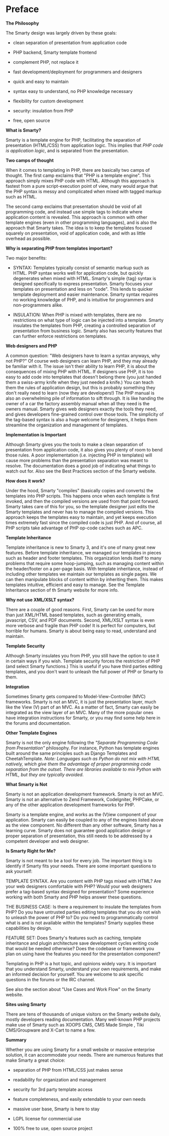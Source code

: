 Preface
=======

**The Philosophy**

The Smarty design was largely driven by these goals:

-   clean separation of presentation from application code

-   PHP backend, Smarty template frontend

-   complement PHP, not replace it

-   fast development/deployment for programmers and designers

-   quick and easy to maintain

-   syntax easy to understand, no PHP knowledge necessary

-   flexibility for custom development

-   security: insulation from PHP

-   free, open source

**What is Smarty?**

Smarty is a template engine for PHP, facilitating the separation of
presentation (HTML/CSS) from application logic. This implies that *PHP
code is application logic*, and is separated from the presentation.

**Two camps of thought**

When it comes to templating in PHP, there are basically two camps of
thought. The first camp exclaims that \"PHP is a template engine\". This
approach simply mixes PHP code with HTML. Although this approach is
fastest from a pure script-execution point of view, many would argue
that the PHP syntax is messy and complicated when mixed with tagged
markup such as HTML.

The second camp exclaims that presentation should be void of all
programming code, and instead use simple tags to indicate where
application content is revealed. This approach is common with other
template engines (even in other programming languages), and is also the
approach that Smarty takes. The idea is to keep the templates focused
squarely on presentation, void of application code, and with as little
overhead as possible.

**Why is separating PHP from templates important?**

Two major benefits:

-   SYNTAX: Templates typically consist of semantic markup such as HTML.
    PHP syntax works well for application code, but quickly degenerates
    when mixed with HTML. Smarty\'s simple {tag} syntax is designed
    specifically to express presentation. Smarty focuses your templates
    on presentation and less on \"code\". This lends to quicker template
    deployment and easier maintenance. Smarty syntax requires no working
    knowledge of PHP, and is intuitive for programmers and
    non-programmers alike.

-   INSULATION: When PHP is mixed with templates, there are no
    restrictions on what type of logic can be injected into a template.
    Smarty insulates the templates from PHP, creating a controlled
    separation of presentation from business logic. Smarty also has
    security features that can further enforce restrictions on
    templates.

**Web designers and PHP**

A common question: \"Web designers have to learn a syntax anyways, why
not PHP?\" Of course web designers can learn PHP, and they may already
be familiar with it. The issue isn\'t their ability to learn PHP, it is
about the consequences of mixing PHP with HTML. If designers use PHP, it
is too easy to add code into templates that doesn\'t belong there (you
just handed them a swiss-army knife when they just needed a knife.) You
can teach them the rules of application design, but this is probably
something they don\'t really need to learn (now they are developers!)
The PHP manual is also an overwhelming pile of information to sift
through. It is like handing the owner of a car the factory assembly
manual when all they need is the owners manual. Smarty gives web
designers exactly the tools they need, and gives developers fine-grained
control over those tools. The simplicity of the tag-based syntax is also
a huge welcome for designers, it helps them streamline the organization
and management of templates.

**Implementation is Important**

Although Smarty gives you the tools to make a clean separation of
presentation from application code, it also gives you plenty of room to
bend those rules. A poor implementation (i.e. injecting PHP in
templates) will cause more problems than the presentation separation was
meant to resolve. The documentation does a good job of indicating what
things to watch out for. Also see the Best Practices section of the
Smarty website.

**How does it work?**

Under the hood, Smarty \"compiles\" (basically copies and converts) the
templates into PHP scripts. This happens once when each template is
first invoked, and then the compiled versions are used from that point
forward. Smarty takes care of this for you, so the template designer
just edits the Smarty templates and never has to manage the compiled
versions. This approach keeps the templates easy to maintain, and yet
keeps execution times extremely fast since the compiled code is just
PHP. And of course, all PHP scripts take advantage of PHP op-code caches
such as APC.

**Template Inheritance**

Template inheritance is new to Smarty 3, and it\'s one of many great new
features. Before template inheritance, we managed our templates in
pieces such as header and footer templates. This organization lends
itself to many problems that require some hoop-jumping, such as managing
content within the header/footer on a per-page basis. With template
inheritance, instead of including other templates we maintain our
templates as single pages. We can then manipulate blocks of content
within by inheriting them. This makes templates intuitive, efficient and
easy to manage. See the Template Inheritance section of th Smarty
website for more info.

**Why not use XML/XSLT syntax?**

There are a couple of good reasons. First, Smarty can be used for more
than just XML/HTML based templates, such as generating emails,
javascript, CSV, and PDF documents. Second, XML/XSLT syntax is even more
verbose and fragile than PHP code! It is perfect for computers, but
horrible for humans. Smarty is about being easy to read, understand and
maintain.

**Template Security**

Although Smarty insulates you from PHP, you still have the option to use
it in certain ways if you wish. Template security forces the restriction
of PHP (and select Smarty functions.) This is useful if you have third
parties editing templates, and you don\'t want to unleash the full power
of PHP or Smarty to them.

**Integration**

Sometimes Smarty gets compared to Model-View-Controller (MVC)
frameworks. Smarty is not an MVC, it is just the presentation layer,
much like the View (V) part of an MVC. As a matter of fact, Smarty can
easily be integrated as the view layer of an MVC. Many of the more
popular ones have integration instructions for Smarty, or you may find
some help here in the forums and documentation.

**Other Template Engines**

Smarty is not the only engine following the *\"Separate Programming Code
from Presentation\"* philosophy. For instance, Python has template
engines built around the same principles such as Django Templates and
CheetahTemplate. *Note: Languages such as Python do not mix with HTML
natively, which give them the advantage of proper programming code
separation from the outset. There are libraries available to mix Python
with HTML, but they are typically avoided.*

**What Smarty is Not**

Smarty is not an application development framework. Smarty is not an
MVC. Smarty is not an alternative to Zend Framework, CodeIgniter,
PHPCake, or any of the other application development frameworks for PHP.

Smarty is a template engine, and works as the (V)iew component of your
application. Smarty can easily be coupled to any of the engines listed
above as the view component. No different than any other software,
Smarty has a learning curve. Smarty does not guarantee good application
design or proper separation of presentation, this still needs to be
addressed by a competent developer and web designer.

**Is Smarty Right for Me?**

Smarty is not meant to be a tool for every job. The important thing is
to identify if Smarty fits your needs. There are some important
questions to ask yourself:

TEMPLATE SYNTAX. Are you content with PHP tags mixed with HTML? Are your
web designers comfortable with PHP? Would your web designers prefer a
tag-based syntax designed for presentation? Some experience working with
both Smarty and PHP helps answer these questions.

THE BUSINESS CASE: Is there a requirement to insulate the templates from
PHP? Do you have untrusted parties editing templates that you do not
wish to unleash the power of PHP to? Do you need to programmatically
control what is and is not available within the templates? Smarty
supplies these capabilities by design.

FEATURE SET: Does Smarty\'s features such as caching, template
inheritance and plugin architecture save development cycles writing code
that would be needed otherwise? Does the codebase or framework you plan
on using have the features you need for the presentation component?

Templating in PHP is a hot topic, and opinions widely vary. It is
important that you understand Smarty, understand your own requirements,
and make an informed decision for yourself. You are welcome to ask
specific questions in the forums or the IRC channel.

See also the section about \"Use Cases and Work Flow\" on the Smarty
website.

**Sites using Smarty**

There are tens of thousands of unique visitors on the Smarty website
daily, mostly developers reading documentation. Many well-known PHP
projects make use of Smarty such as XOOPS CMS, CMS Made Simple , Tiki
CMS/Groupware and X-Cart to name a few.

**Summary**

Whether you are using Smarty for a small website or massive enterprise
solution, it can accommodate your needs. There are numerous features
that make Smarty a great choice:

-   separation of PHP from HTML/CSS just makes sense

-   readability for organization and management

-   security for 3rd party template access

-   feature completeness, and easily extendable to your own needs

-   massive user base, Smarty is here to stay

-   LGPL license for commercial use

-   100% free to use, open source project
